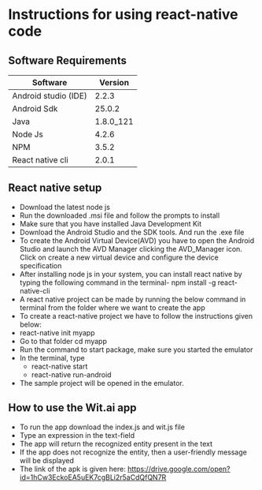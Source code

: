 # Instructions for using react-native code



 ## Software Requirements

   Software              |         Version
-----------------------  |   -------------------
   Android studio (IDE)  |         2.2.3
   Android Sdk           |         25.0.2
   Java                  |         1.8.0_121
   Node Js               |         4.2.6
   NPM                   |         3.5.2
  React native cli	      |         2.0.1
                                
                                
 ## React native setup

*	Download the latest node js
* Run the downloaded .msi file and follow the prompts to install
*	Make sure that you  have installed Java Development Kit
*	Download the Android Studio and the SDK tools. And run the .exe file
*	To create the Android Virtual Device(AVD) you have to open the Android Studio and launch the AVD Manager clicking the AVD_Manager       icon. Click on create a new virtual device and configure the device specification
*	After installing node js in your system, you can install react native by typing the following command in the terminal-
  npm install -g react-native-cli
*	A react native project can be made by running the below command in terminal from the folder where we want to create the app
*	To create a react-native project we have to follow the instructions given below:
   * react-native init myapp
   * Go to that folder cd myapp
   * Run the command to start package, make sure you started the emulator
   * In the terminal, type 
      * react-native start
      * react-native run-android
*	The sample project will be opened in the emulator.

## How to use the Wit.ai app

* To run the app download the index.js and wit.js file
* Type an expression in the text-field
* The app will return the recognized entity present in the text
* If the app does not recognize the entity, then a user-friendly message will be displayed
* The link of the apk is given here:
 https://drive.google.com/open?id=1hCw3EckoEA5uEK7cgBLi2r5aCdQfQN7R


